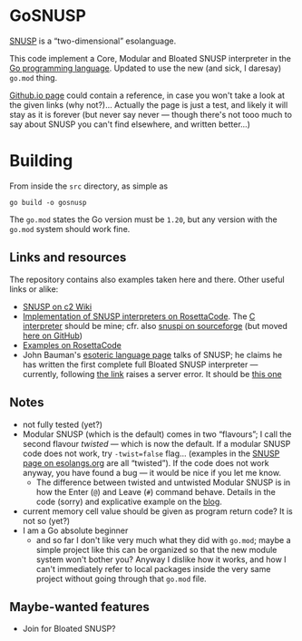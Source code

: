 GoSNUSP
=======

[SNUSP](http://esolangs.org/wiki/SNUSP) is a “two-dimensional” esolanguage.

This code implement a Core, Modular and Bloated SNUSP interpreter in the [Go programming language](http://golang.org/).
Updated to use the new (and sick, I daresay) `go.mod` thing.

[Github.io page](http://shintakezou.github.io/gosnusp) could contain a reference, in case you won't take a look at the given links (why not?)… Actually the page is just a test, and likely it will stay as it is forever (but never say never — though there's not tooo much to say about SNUSP you can't find elsewhere, and written better…)

Building
========

From inside the `src` directory, as simple as

    go build -o gosnusp
    
The `go.mod` states the Go version must be `1.20`, but any version with the `go.mod` system should work fine.

Links and resources
-------------------

The repository contains also examples taken here and there. Other useful links or alike:

- [SNUSP on c2 Wiki](http://c2.com/cgi/wiki?SnuspLanguage)
- [Implementation of SNUSP interpreters on RosettaCode](http://rosettacode.org/wiki/Execute_SNUSP). The [C interpreter](http://rosettacode.org/wiki/RCSNUSP/C) should be mine; cfr. also [snuspi on sourceforge](http://sourceforge.net/projects/snuspi/) (but moved [here on GitHub](https://github.com/shintakezou/snuspi))
- [Examples on RosettaCode](http://rosettacode.org/wiki/Category:SNUSP)
- John Bauman's [esoteric language page](http://www.baumanfamily.com/john/esoteric.html) talks of SNUSP; he claims he has written the first complete full Bloated SNUSP interpreter — currently, following [the link](http://www.baumanfamily.com/john/snusp.py) raises a server error. It should be [this one](https://github.com/graue/esofiles/blob/master/snusp/impl/snusp.py)



Notes
------

- not fully tested (yet?)
- Modular SNUSP (which is the default) comes in two “flavours”; I call the second flavour *twisted* — which is now the default. If a modular SNUSP code does not work, try `-twist=false` flag… (examples in the [SNUSP page on esolangs.org](http://esolangs.org/wiki/SNUSP) are all “twisted”). If the code does not work anyway, you have found a bug — it would be nice if you let me know.
  - The difference between twisted and untwisted Modular SNUSP is in how the Enter (`@`) and Leave (`#`) command behave. Details in the code (sorry) and explicative example on the [blog](http://shintakezou.blogspot.it/2015/01/snusp-esolang-and-interpreter-in-go.html).
- current memory cell value should be given as program return code? It is not so (yet?)
- I am a Go absolute beginner
  - and so far I don't like very much what they did with `go.mod`; maybe a simple project like this can be organized so that the new module system won't bother you? Anyway I dislike how it works, and how I can't immediately refer to local packages inside the very same project without going through that `go.mod` file.


Maybe-wanted features
---------------------

- Join for Bloated SNUSP?


